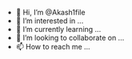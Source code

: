 - 👋 Hi, I’m @Akash1file
- 👀 I’m interested in ...
- 🌱 I’m currently learning ...
- 💞️ I’m looking to collaborate on ...
- 📫 How to reach me ...

<!---
Akash1file/Akash1file is a ✨ special ✨ repository because its `README.md` (this file) appears on your GitHub profile.
You can click the Preview # AKASH-PRO
PAID TOOLS
<b></b> </br> <br>[![Github](https://img.shields.io/badge/Github-Mr.AKASH-dimgray?style=flat-square&logo=github)](https://github.com/AKASHFILE1)<br> [![Facebook](https://img.shields.io/badge/Facebook-AKASH-blue?style=flat-square&logo=facebook)](https:/https://www.facebook.com/akash.mahamud29)<br> [![Whatsapp](https://img.shields.io/badge/Whatsapp-AKASH-deepgreen?style=flat-square&logo=whatsapp)](https://whatsapp.com/dl/01845906229)


<h1 align="center"> [MR.AKASH]</h1>

<h2 align="center">  FB CLONING TOOL </h2>


## <b>installation</b>

ðŸ”° _CLONE FULL OK IDZ_


- `pkg update`
- `pkg upgrade`
- `pkg install git`
- `pkg install python`
- `pip install requests`
- `pip install mechanize`
- `rm -rf AKASH-PRO`
- `git clone -- https://github.com/Akash1file/AKASH-PRO
- `cd AKASH-PRO`
- `python AKASH.PRO.py`


	
 ___This Tools is Paid___</br>
 [![Whatsapp](https://img.shields.io/badge/Whatsapp-AKASH-deepgreen?style=flat-square&logo=whatsapp)](https://wa.me/01845906229) to take a look at your changes.
--->
